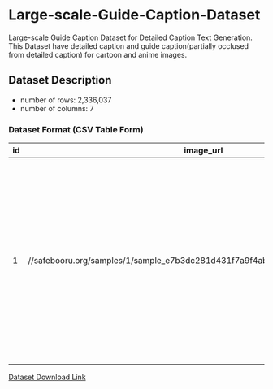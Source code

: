 # Large-scale-Guide-Caption-Dataset
Large-scale Guide Caption Dataset for Detailed Caption Text Generation.   
This Dataset have detailed caption and guide caption(partially occlused from detailed caption) for cartoon and anime images.   

## Dataset Description   
- number of rows: 2,336,037
- number of columns: 7
### Dataset Format (CSV Table Form)   
|id|image_url|image_width|image_height|thumbnail_url|detailed_tags|guide_tags|
|---|---|---|---|---|---|---|
|1|//safebooru.org/samples/1/sample_e7b3dc281d431f7a9f4ab81986d2de9a20d36d2e.jpg|850|638|//safebooru.org/thumbnails/1/thumbnail_e7b3dc281d431f7a9f4ab81986d2de9a20d36d2e.jpg|1girl bag black_hair blush bob_cut bowieknife breath coat girls gloves jacket landscape miniskirt mountain necktie original pantyhose peacoat purse scarf short_hair skirt snow solo toggles uniform|black_hair original jacket toggles purse peacoat|   

[Dataset Download Link](https://drive.google.com/drive/folders/1criDR-7FSZvQQA5bd2rJVgUE8KUfnsYN?usp=sharing)
